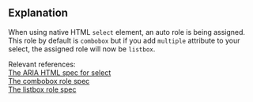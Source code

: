 ## Explanation

When using native HTML `select` element, an auto role is being assigned.  
This role by default is `combobox` but if you add `multiple` attribute to your select, the assigned role will now be `listbox`.  

Relevant references:  
[The ARIA HTML spec for select](https://w3c.github.io/html-aria/#el-select-multiple-or-size-greater-1)  
[The combobox role spec](https://www.w3.org/TR/wai-aria-1.1/#combobox)  
[The listbox role spec](https://www.w3.org/TR/wai-aria-1.1/#listbox)  
